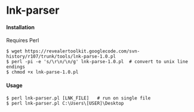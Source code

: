 lnk-parser
==========

#### Installation

Requires Perl

	$ wget https://revealertoolkit.googlecode.com/svn-history/r107/trunk/tools/lnk-parse-1.0.pl
	$ perl -pi -e 's/\r\n/\n/g' lnk-parse-1.0.pl  # convert to unix line endings
	$ chmod +x lnk-parse-1.0.pl 

#### Usage

	$ perl lnk-parser.pl [LNK_FILE]   # run on single file
	$ perl lnk-parser.pl C:\Users\[USER]\Desktop


